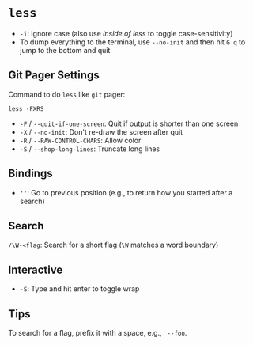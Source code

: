 # `less`

- `-i`: Ignore case (also use *inside of less* to toggle case-sensitivity)
- To dump everything to the terminal, use `--no-init` and then hit `G q` to jump to the bottom and quit

## Git Pager Settings

Command to do `less` like `git` pager:

	less -FXRS

* `-F` / `--quit-if-one-screen`: Quit if output is shorter than one screen
* `-X` / `--no-init`: Don't re-draw the screen after quit
* `-R` / `--RAW-CONTROL-CHARS`: Allow color
* `-S` / `--shop-long-lines`: Truncate long lines

## Bindings

- `''`: Go to previous position (e.g., to return how you started after a search)

## Search

`/\W-<flag`: Search for a short flag (`\W` matches a word boundary)

## Interactive

- `-S`: Type and hit enter to toggle wrap

## Tips

To search for a flag, prefix it with a space, e.g., ` --foo`.
